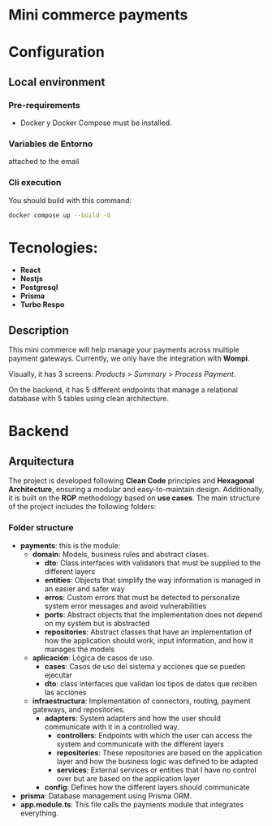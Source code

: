 # Mini commerce payments

# Configuration
## Local environment
### Pre-requirements

- Docker y Docker Compose must be installed.

### Variables de Entorno

attached to the email

### Cli execution

You should build with this command:

```bash
docker compose up --build -d
```


# Tecnologies: 
- **React** 
- **Nestjs**
- **Postgresql**
- **Prisma**
- **Turbo Respo**

## Description
This mini commerce will help manage your payments across multiple payment gateways. Currently, we only have the integration with **Wompi**.

Visually, it has 3 screens: *Products* > *Summary* > *Process Payment*.

On the backend, it has 5 different endpoints that manage a relational database with 5 tables using clean architecture.

# Backend

## Arquitectura

The project is developed following **Clean Code** principles and **Hexagonal Architecture**, ensuring a modular and easy-to-maintain design. Additionally, it is built on the **ROP** methodology based on **use cases**. The main structure of the project includes the following folders:

### Folder structure

- **payments**: this is the module:
    - **domain**: Models, business rules and abstract clases.
      - **dto**:  Class interfaces with validators that must be supplied to the different layers
      - **entities**:  Objects that simplify the way information is managed in an easier and safer way
      - **erros**: Custom errors that must be detected to personalize system error messages and avoid vulnerabilities  
      - **ports**: Abstract objects that the implementation does not depend on my system but is abstracted
      - **repositories**: Abstract classes that have an implementation of how the application should work, input information, and how it manages the models 
  - **aplicación**: Lógica de casos de uso.
    - **cases**: Casos de uso del sistema y acciones que se pueden ejecutar
    - **dto**: class interfaces que validan los tipos de datos que reciben las acciones 
  - **infraestructura**:  Implementation of connectors, routing, payment gateways, and repositories.
    - **adapters**: System adapters and how the user should communicate with it in a controlled way.
      - **controllers**: Endpoints with which the user can access the system and communicate with the different layers
      - **repositories**: These repositories are based on the application layer and how the business logic was defined to be adapted 
      - **services**:  External services or entities that I have no control over but are based on the application layer 
    - **config**: Defines how the different layers should communicate
- **prisma**: Database management using Prisma ORM.
- **app.module.ts**: This file calls the payments module that integrates everything.
